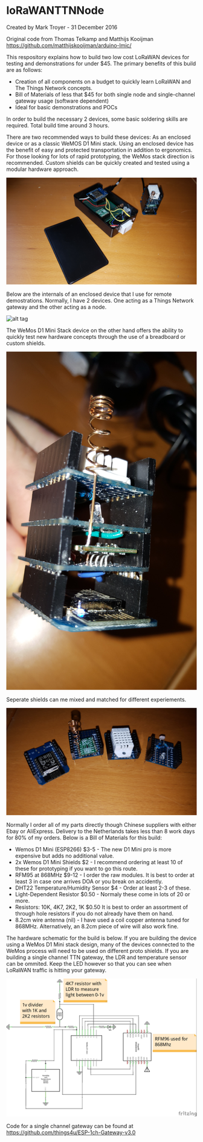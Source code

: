 # loRaWANTTNNode

Created by Mark Troyer  -  31 December 2016

Original code from Thomas Telkamp and Matthijs Kooijman  https://github.com/matthijskooijman/arduino-lmic/

This respository explains how to build two low cost LoRaWAN devices for testing and demonstrations for under $45.  The primary benefits of this build are as follows:

- Creation of all components on a budget to quickly learn LoRaWAN and The Things Network concepts.
- Bill of Materials of less that $45 for both single node and single-channel gateway usage (software dependent)
- Ideal for basic demonstrations and POCs

In order to build the necessary 2 devices, some basic soldering skills are required.  Total build time around 3 hours.

There are two recommended ways to build these devices:  As an enclosed device or as a classic WeMOS D1 Mini stack.  Using an enclosed device has the benefit of easy and protected transportation in addition to ergonomics.   For those looking for lots of rapid prototyping, the WeMos stack direction is recommended.  Custom shields can be quickly created and tested using a modular hardware approach.

![alt tag](20161231_130729.jpg)

Below are the internals of an enclosed device that I use for remote demostrations.  Normally, I have 2 devices.  One acting as a Things Network gateway and the other acting as a node.

![alt tag](20161231_130806.jpg)

The WeMos D1 Mini Stack device on the other hand offers the ability to quickly test new hardware concepts through the use of a breadboard or custom shields.

![alt tag](20161231_130917.jpg)

Seperate shields can me mixed and matched for different experiements. 

![alt tag](20161231_131910.jpg)

Normally I order all of my parts directly though Chinese suppliers with either Ebay or AliExpress. Delivery to the Netherlands takes less than 8 work days for 80% of my orders.  Below is a Bill of Materials for this build:

- Wemos D1 Mini (ESP8266) $3-5 - The new D1 Mini pro is more expensive but adds no additional value.
- 2x Wemos D1 Mini Shields $2 - I recommend ordering at least 10 of these for prototyping if you want to go this route.
- RFM95 at 868MHz $9-12 - I order the raw modules.  It is best to order at least 3 in case one arrives DOA or you break on accidently.
- DHT22 Temperature/Humidity Sensor $4 - Order at least 2-3 of these.
- Light-Dependent Resistor $0.50 - Normaly these come in lots of 20 or more.
- Resistors: 10K, 4K7, 2K2, 1K $0.50 It is best to order an assortment of through hole resistors if you do not already have them on hand.
- 8.2cm wire antenna (nil) - I have used a coil copper antenna tuned for 868MHz.  Alternatively, an 8.2cm piece of wire will also work fine.


The hardware schematic for the build is below.   If you are building the device using a WeMos D1 Mini stack design, many of the devices connected to the WeMos process will need to be used on different proto shields.  If you are building a single channel TTN gateway, the LDR and temperature sensor can be ommited.   Keep the LED however so that you can see when LoRaWAN traffic is hitting your gateway.

![alt tag](LoRaWANTTNNode_schem.jpg)


Code for a single channel gateway can be found at https://github.com/things4u/ESP-1ch-Gateway-v3.0